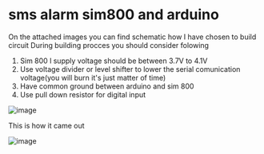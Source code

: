 # sms alarm sim800 and arduino

On the attached images you can find schematic how I have chosen to build circuit 
During building procces you should consider folowing

1) Sim 800 l supply voltage should be between 3.7V to 4.1V 
2) Use voltage divider or level shifter to lower the serial comunication voltage(you will burn it's just matter of time)
3) Have common ground between arduino and sim 800 
4) Use pull down resistor for digital input

![image](https://user-images.githubusercontent.com/53902741/66381947-567a4f80-e9cb-11e9-8b06-5e1cf1534a72.png)

This is how it came out

![image](https://user-images.githubusercontent.com/53902741/66390837-9433a400-e9dc-11e9-97e1-67ea64a98180.png)

